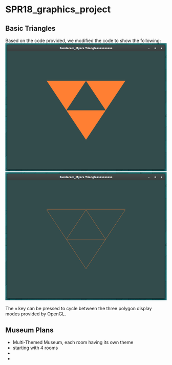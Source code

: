 # SPR18_graphics_project

## Basic Triangles
Based on the code provided, we modified the code to show the following:
![Inverted Triforce, with shapes filled](images/full_inv_tri.png)
![Inverted Triforce, with wireform edge](images/wire_inv_tri.png)

The `m` key can be pressed to cycle between the three polygon display modes
provided by OpenGL.

## Museum Plans
* Multi-Themed Museum, each room having its own theme
* starting with 4 rooms
* 
* 
